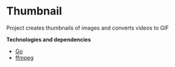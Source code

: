 # Thumbnail

Project creates thumbnails of images and converts videos to GIF

**Technologies and dependencies**
-   [Go](https://go.dev/)
-   [ffmpeg](https://ffmpeg.org/)
